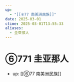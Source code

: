 ```yaml
---
up:
  - "[[⑥77 南美洲民族]]"
date: 2025-03-01
ctime: 2025-03-01T13:55:33
aliases:
  - 圭亚那人
---
```


# ⑥771 圭亚那人

- up: [[⑥77 南美洲民族]]
